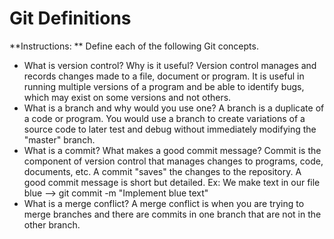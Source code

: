 # Git Definitions

**Instructions: ** Define each of the following Git concepts.

* What is version control?  Why is it useful?
Version control manages and records changes made to a file, document or program. It is useful in running multiple versions of a program and be able to identify bugs, which may exist on some versions and not others.
* What is a branch and why would you use one?
A branch is a duplicate of a code or program. You would use a branch to create variations of a source code to later test and debug without immediately modifying the "master" branch.  
* What is a commit? What makes a good commit message?
Commit is the component of version control that manages changes to programs, code, documents, etc. A commit "saves" the changes to the repository. A good commit message is short but detailed. Ex: We make text in our file blue --> git commit -m "Implement blue text"
* What is a merge conflict?
A merge conflict is when you are trying to merge branches and there are commits in one branch that are not in the other branch. 
